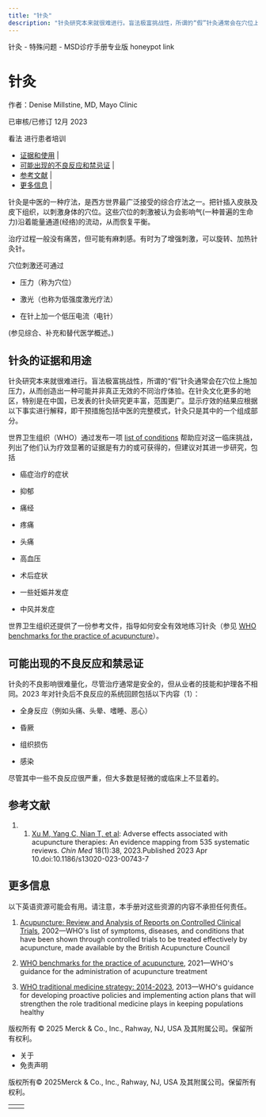 ```yaml
---
title: "针灸"
description: "针灸研究本来就很难进行。盲法极富挑战性，所谓的“假”针灸通常会在穴位上施加压力，从而创造出一种可能并非真正无效的不同治疗体验。在针灸文化更多的地区，特别是在中国，已发表的针灸研究更丰富，范围更广。显示疗效的结果应根据以下事实进行解释，即干预措施包括中医的完整模式，针灸只是其中的一个组成部分。"
---
```


﻿针灸 \- 特殊问题 \- MSD诊疗手册专业版 honeypot link

# 针灸

作者：Denise Millstine, MD, Mayo Clinic

已审核/已修订 12月 2023

看法 进行患者培训

- [证据和使用](#证据和使用_v21360591_zh) \|
- [可能出现的不良反应和禁忌证](#可能出现的不良反应和禁忌证_v21360596_zh) \|
- [参考文献](#参考文献_v39504508_zh) \|
- [更多信息](#更多信息_v39504515_zh) \|

针灸是中医的一种疗法，是西方世界最广泛接受的综合疗法之一。把针插入皮肤及皮下组织，以刺激身体的穴位。这些穴位的刺激被认为会影响气(一种普遍的生命力)沿着能量通道(经络)的流动，从而恢复平衡。

治疗过程一般没有痛苦，但可能有麻刺感。有时为了增强刺激，可以旋转、加热针灸针。

穴位刺激还可通过

- 压力（称为穴位）

- 激光（也称为低强度激光疗法）

- 在针上加一个低压电流（电针）


(参见综合、补充和替代医学概述。)

## 针灸的证据和用途

针灸研究本来就很难进行。盲法极富挑战性，所谓的“假”针灸通常会在穴位上施加压力，从而创造出一种可能并非真正无效的不同治疗体验。在针灸文化更多的地区，特别是在中国，已发表的针灸研究更丰富，范围更广。显示疗效的结果应根据以下事实进行解释，即干预措施包括中医的完整模式，针灸只是其中的一个组成部分。

世界卫生组织（WHO）通过发布一项 [list of conditions](http://www.acupuncture.org.uk/public-content/public-traditional-acupuncture/4026-who-list-of-conditions.html) 帮助应对这一临床挑战，列出了他们认为疗效显著的证据是有力的或可获得的，但建议对其进一步研究，包括

- 癌症治疗的症状

- 抑郁

- 痛经

- 疼痛

- 头痛

- 高血压

- 术后症状

- 一些妊娠并发症

- 中风并发症


世界卫生组织还提供了一份参考文件，指导如何安全有效地练习针灸（参见 [WHO benchmarks for the practice of acupuncture](https://www.who.int/publications/i/item/978-92-4-001688-0)）。

## 可能出现的不良反应和禁忌证

针灸的不良影响很难量化，尽管治疗通常是安全的，但从业者的技能和护理各不相同。2023 年对针灸后不良反应的系统回顾包括以下内容（1）：

- 全身反应（例如头痛、头晕、嗜睡、恶心）

- 昏厥

- 组织损伤

- 感染


尽管其中一些不良反应很严重，但大多数是轻微的或临床上不显着的。

## 参考文献

1. 1. [Xu M, Yang C, Nian T, et al](https://www.ncbi.nlm.nih.gov/pmc/articles/PMC10088157/): Adverse effects associated with acupuncture therapies: An evidence mapping from 535 systematic reviews. _Chin Med_ 18(1):38, 2023.Published 2023 Apr 10.doi:10.1186/s13020-023-00743-7


## 更多信息

以下英语资源可能会有用。请注意，本手册对这些资源的内容不承担任何责任。

1. [Acupuncture: Review and Analysis of Reports on Controlled Clinical Trials](http://www.acupuncture.org.uk/public-content/public-traditional-acupuncture/4026-who-list-of-conditions.html), 2002—WHO's list of symptoms, diseases, and conditions that have been shown through controlled trials to be treated effectively by acupuncture, made available by the British Acupuncture Council

2. [WHO benchmarks for the practice of acupuncture](https://www.who.int/publications/i/item/978-92-4-001688-0), 2021—WHO's guidance for the administration of acupuncture treatment

3. [WHO traditional medicine strategy: 2014-2023](https://www.who.int/publications/i/item/9789241506096), 2013—WHO's guidance for developing proactive policies and implementing action plans that will strengthen the role traditional medicine plays in keeping populations healthy




版权所有 © 2025
Merck & Co., Inc., Rahway, NJ, USA 及其附属公司。保留所有权利。

- 关于
- 免责声明

版权所有© 2025Merck & Co., Inc., Rahway, NJ, USA 及其附属公司。保留所有权利。

|     |     |
| --- | --- |
|  |  |